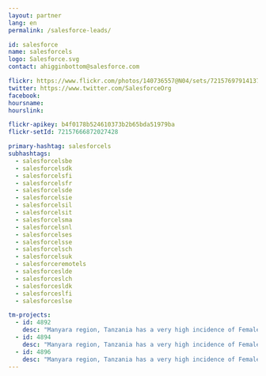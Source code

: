 ```yaml
---
layout: partner
lang: en
permalink: /salesforce-leads/

id: salesforce
name: salesforcels
logo: Salesforce.svg
contact: ahigginbottom@salesforce.com

flickr: https://www.flickr.com/photos/140736557@N04/sets/72157697914137314/
twitter: https://www.twitter.com/SalesforceOrg
facebook:
hoursname:
hourslink:

flickr-apikey: b4f0178b524610373b2b65bda51979ba
flickr-setId: 72157666872027428

primary-hashtag: salesforcels
subhashtags:
  - salesforcelsbe
  - salesforcelsdk
  - salesforcelsfi
  - salesforcelsfr
  - salesforcelsde
  - salesforcelsie
  - salesforcelsil
  - salesforcelsit
  - salesforcelsma
  - salesforcelsnl
  - salesforcelses
  - salesforcelsse
  - salesforcelsch
  - salesforcelsuk
  - salesforceremotels
  - salesforceslde
  - salesforceslch
  - salesforcesldk
  - salesforceslfi
  - salesforceslse

tm-projects:
  - id: 4892
    desc: "Manyara region, Tanzania has a very high incidence of Female Genital Mutilation, extreme poverty, early marriage and Gender Based Violence. NGOs on the ground need better maps to facilitate their outreach work and protect girls at risk of FGM. The Missing Maps project aims to map the most vulnerable places in the world (affected by humanitarian crises: disease epidemics, conflict, natural disasters, poverty, environmental crises). Building on HOT's disaster preparedness projects, the Missing Maps tasks facilitate pre-emptive mapping of priority countries to better facilitate disaster response, medical activities and resource allocation when crises occur. Thank you very much for mapping #missingmaps #salesforce #salesforceleads !"
  - id: 4894
    desc: "Manyara region, Tanzania has a very high incidence of Female Genital Mutilation, extreme poverty, early marriage and Gender Based Violence. NGOs on the ground need better maps to facilitate their outreach work and protect girls at risk of FGM. The Missing Maps project aims to map the most vulnerable places in the world (affected by humanitarian crises: disease epidemics, conflict, natural disasters, poverty, environmental crises). Building on HOT's disaster preparedness projects, the Missing Maps tasks facilitate pre-emptive mapping of priority countries to better facilitate disaster response, medical activities and resource allocation when crises occur. Thank you very much for mapping #missingmaps #salesforce #salesforceleads !"
  - id: 4896
    desc: "Manyara region, Tanzania has a very high incidence of Female Genital Mutilation, extreme poverty, early marriage and Gender Based Violence. NGOs on the ground need better maps  to facilitate their outreach work and protect girls at risk of FGM. The Missing Maps project aims to map the most vulnerable places in the world (affected by humanitarian crises: disease epidemics, conflict, natural disasters, poverty, environmental crises). Building on HOT's disaster preparedness projects, the Missing Maps tasks facilitate pre-emptive mapping of priority countries to better facilitate disaster response, medical activities and resource allocation when crises occur. Thank you very much for mapping  #missingmaps #salesforce #salesforceleads !"
---
```

